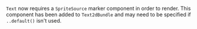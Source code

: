 `Text` now requires a `SpriteSource` marker component in order to render. This component has been added to `Text2dBundle` and may need to be specified if `..default()` isn't used.
